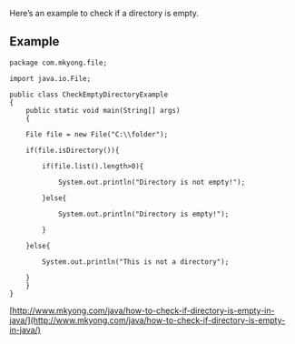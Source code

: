 Here’s an example to check if a directory is empty.

## Example

    package com.mkyong.file;

    import java.io.File;

    public class CheckEmptyDirectoryExample
    {
        public static void main(String[] args)
        {

    	File file = new File("C:\\folder");

    	if(file.isDirectory()){

    		if(file.list().length>0){

    			System.out.println("Directory is not empty!");

    		}else{

    			System.out.println("Directory is empty!");

    		}

    	}else{

    		System.out.println("This is not a directory");

    	}
        }
    }

[http://www.mkyong.com/java/how-to-check-if-directory-is-empty-in-java/](http://www.mkyong.com/java/how-to-check-if-directory-is-empty-in-java/)
